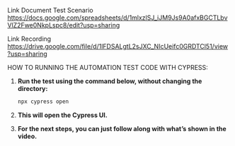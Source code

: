 Link Document Test Scenario 
https://docs.google.com/spreadsheets/d/1mlxzlSJ_iJM9Js9A0afxBGCTLbvVlZ2Fwe0NkpLspc8/edit?usp=sharing

Link Recording 
https://drive.google.com/file/d/1lFDSALgtL2sJXC_NIcUeifc0GRDTCl51/view?usp=sharing

HOW TO RUNNING THE AUTOMATION TEST CODE WITH CYPRESS:
   
1. **Run the test using the command below, without changing the directory:**
   
   ```bash
   npx cypress open

2. **This will open the Cypress UI.**
3. **For the next steps, you can just follow along with what’s shown in the video.**

